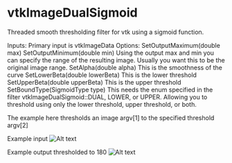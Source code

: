 # vtkImageDualSigmoid
Threaded smooth thresholding filter for vtk using a sigmoid function.

Inputs:
 Primary input is vtkImageData
Options:
 SetOutputMaximum(double max)
 SetOutputMinimum(double min)
  Using the output max and min you can specify the range of the resulting image. Usually you want this to be the original image range.
 SetAlpha(double alpha)
  This is the smoothness of the curve
 SetLowerBeta(double lowerBeta)
  This is the lower threshold
 SetUpperBeta(double upperBeta)
  This is the upper threshold
 SetBoundType(SigmoidType type)
  This needs the enum specified in the filter vtkImageDualSigmoid::DUAL, LOWER, or UPPER. Allowing you to threshold using only the lower threshold, upper threshold, or both.
  
The example here thresholds an image argv[1] to the specified threshold argv[2]

Example input
![Alt text](https://i2.wp.com/andaharoo.files.wordpress.com/2018/03/test.png?ssl=1&w=450)

Example output thresholded to 180
![Alt text](https://i2.wp.com/andaharoo.files.wordpress.com/2018/03/output.png?ssl=1&w=450)